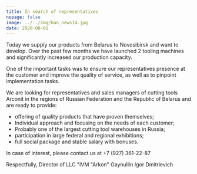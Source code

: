 ```yaml
---
title: In search of representatives
nopage: false
image: ../../img/ban_news14.jpg
date: 2020-08-01
---
```

Today we supply our products from Belarus to Novosibirsk and want to develop. Over the past few months we have launched 2 tooling machines and significantly increased our production capacity.

One of the important tasks was to ensure our representatives presence at the customer and improve the quality of service, as well as to pinpoint implementation tasks.

We are looking for representatives and sales managers of cutting tools Arconit in the regions of Russian Federation and the Republic of Belarus and are ready to provide:

* offering of quality products that have proven themselves;
* Individual approach and focusing on the needs of each customer;
* Probably one of the largest cutting tool warehouses in Russia;
* participation in large federal and regional exhibitions;
* full social package and stable salary with bonuses.

In case of interest, please contact us at +7 (927) 361-22-87 

Respectfully, Director of LLC "IVM "Arkon" Gaynullin Igor Dmitrievich
